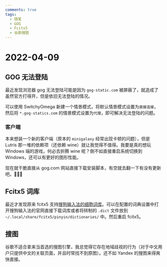 ```yaml
---
comments: true
tags:
  - 随笔
  - GOG
  - Fcitx5
  - 谷歌搜图
---
```


# 2022-04-09

## GOG 无法登陆

最近发现浏览器 gog 无法登陆可能是因为 `gog-static.com` 被屏蔽了，就造成了虽然官方打得开，但是依旧无法登陆的情况。

可以使用 SwitchyOmega 新建一个情景模式，将默认情景模式设置为`直接连接`，然后将 `*.gog-statics.com` 的情景模式设置为`代理`，即可解决无法登陆的问题。

### 客户端

本来想装一个新的客户端（原本的 `minigalaxy` 经常出现卡顿的问题），但是 Lutris 那一堆的依赖项（还依赖 wine）就让我觉得不值得。我要是真的想玩 Windows 端的游戏，何必去折腾 wine 呢？倒不如直接重启系统切换到 Windows，还可以有更好的图形性能。

现在就干脆直接从 gog.com 网站直接下载安装脚本，有空就去翻一下有没有更新吧。🤣🤣🤣

## Fcitx5 词库

最近才发现原来 fcitx5 支持[搜狗输入法的细胞词库](https://pinyin.sogou.com/dict/)。可以在配置的词典设置中打开搜狗输入法的官网直接下载词库或者将转制的 `.dict` 文件放到 `~/.local/share/fcitx5/pinyin/dictionaries/` 中。然后重启 fcitx5。

## 搜图

谷歌不适合拿来当首选的搜图引擎，我总觉得它存在地域歧视的行为（对于中文用户只提供中文的关联页面，并且时常找不到原图）。还不如 Yandex 的搜图来得爽快直接。